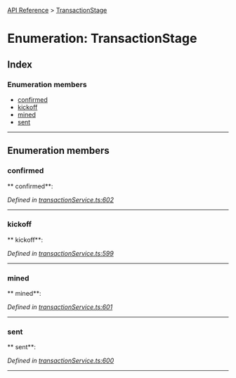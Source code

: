 [API Reference](../README.md) > [TransactionStage](../enums/TransactionStage.md)



# Enumeration: TransactionStage

## Index

### Enumeration members

* [confirmed](TransactionStage.md#confirmed)
* [kickoff](TransactionStage.md#kickoff)
* [mined](TransactionStage.md#mined)
* [sent](TransactionStage.md#sent)



---
## Enumeration members
<a id="confirmed"></a>

###  confirmed

** confirmed**:   

*Defined in [transactionService.ts:602](https://github.com/daostack/arc.js/blob/f343aa24/lib/transactionService.ts#L602)*





___

<a id="kickoff"></a>

###  kickoff

** kickoff**:   

*Defined in [transactionService.ts:599](https://github.com/daostack/arc.js/blob/f343aa24/lib/transactionService.ts#L599)*





___

<a id="mined"></a>

###  mined

** mined**:   

*Defined in [transactionService.ts:601](https://github.com/daostack/arc.js/blob/f343aa24/lib/transactionService.ts#L601)*





___

<a id="sent"></a>

###  sent

** sent**:   

*Defined in [transactionService.ts:600](https://github.com/daostack/arc.js/blob/f343aa24/lib/transactionService.ts#L600)*





___


